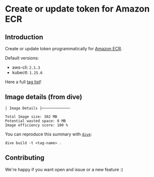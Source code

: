 # Create or update token for Amazon ECR

## Introduction

Create or update token programmatically for [Amazon ECR](https://aws.amazon.com/en/ecr/).

Default versions:

* aws-cli: `2.1.3`
* kubectl: `1.25.6`

Here a full [tag list](https://hub.docker.com/repository/docker/devopsiaci/ecr-token/tags?page=1&ordering=last_updated)!

## Image details (from dive)

```text
│ Image Details ├─────────────

Total Image size: 302 MB
Potential wasted space: 0 MB
Image efficiency score: 100 %
```

You can reproduce this summary with [`dive`](https://github.com/wagoodman/dive):

```command
dive build -t <tag-name> .
```

## Contributing

We're happy if you want open and issue or a new feature :)
